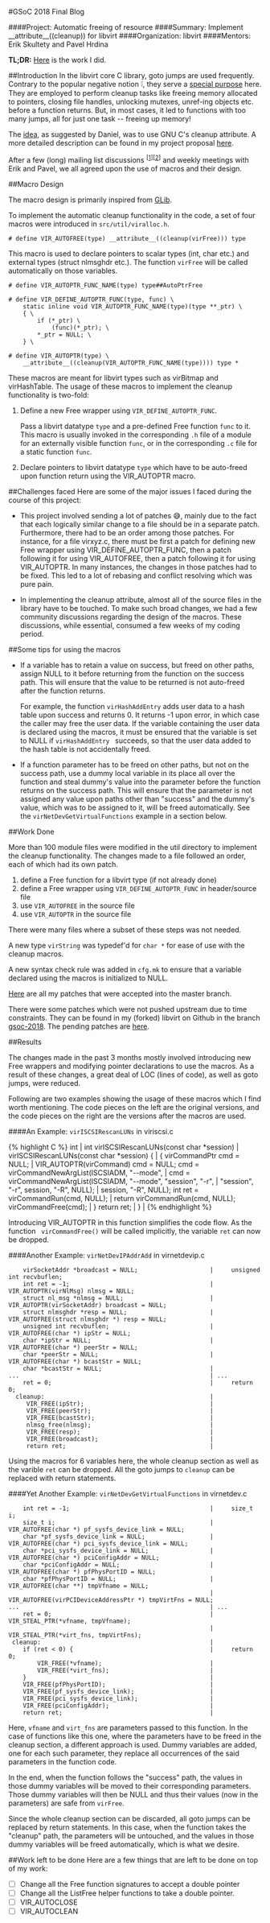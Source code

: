 #GSoC 2018 Final Blog

####Project: Automatic freeing of resource
####Summary: ​Implement \_\_attribute\_\_((cleanup))​ for libvirt
####Organization: libvirt
####Mentors: Erik Skultety and Pavel Hrdina

**TL;DR:** [Here](https://libvirt.org/git/?p=libvirt.git&a=search&h=HEAD&st=author&s=Sukrit+Bhatnagar) is the work I did.

##Introduction
In the libvirt core C library, goto jumps are used frequently. Contrary to the popular negative notion :grey_exclamation:, they serve a [special purpose](https://libvirt.org/hacking.html#goto) here. They are employed to perform cleanup tasks like freeing memory allocated to pointers, closing file handles, unlocking mutexes, unref-ing objects etc. before a function returns. But, in most cases, it led to functions with too many jumps, all for just one task -- freeing up memory!

The [idea](https://wiki.libvirt.org/page/Google_Summer_of_Code_Ideas#Automatic_freeing_of_memory), as suggested by Daniel, was to use GNU C's cleanup attribute. A more detailed description can be found in my project proposal [here]().

After a few (long) mailing list discussions <sup>[[1](https://www.redhat.com/archives/libvir-list/2018-March/msg01532.html)]</sup><sup>[[2](https://www.redhat.com/archives/libvir-list/2018-June/msg00807.html)]</sup> and weekly meetings with Erik and Pavel, we all agreed upon the use of macros and their design.


##Macro Design

The macro design is primarily inspired from [GLib](https://github.com/GNOME/glib/blob/f92359b593b9eb72cea2a67fcfe01b94520dce5a/glib/gmacros.h).

To implement the automatic cleanup functionality in the code, a set of four macros were introduced in `src/util/viralloc.h`.
<br>

```
# define VIR_AUTOFREE(type) __attribute__((cleanup(virFree))) type
```
This macro is used to declare pointers to scalar types (int, char etc.) and external types (struct nlmsghdr etc.). The function `virFree` will be called automatically on those variables.
<br>

```
# define VIR_AUTOPTR_FUNC_NAME(type) type##AutoPtrFree

# define VIR_DEFINE_AUTOPTR_FUNC(type, func) \
    static inline void VIR_AUTOPTR_FUNC_NAME(type)(type **_ptr) \
    { \
        if (*_ptr) \
            (func)(*_ptr); \
        *_ptr = NULL; \
    } \

# define VIR_AUTOPTR(type) \
    __attribute__((cleanup(VIR_AUTOPTR_FUNC_NAME(type)))) type *
```
These macros are meant for libvirt types such as virBitmap and virHashTable. The usage of these macros to implement the cleanup functionality is two-fold:

1. Define a new Free wrapper using `VIR_DEFINE_AUTOPTR_FUNC`.
    
    Pass a libvirt datatype `type` and a pre-defined Free function `func` to it. This macro is usually invoked in the corresponding `.h` file of a module for an externally visible function `func`, or in the corresponding `.c` file for a static function `func`.
2. Declare pointers to libvirt datatype `type` which have to be auto-freed upon function return using the VIR_AUTOPTR macro.


##Challenges faced
Here are some of the major issues I faced during the course of this project:

* This project involved sending a lot of patches :sweat_smile:, mainly due to the fact that each logically similar change to a file should be in a separate patch. Furthermore, there had to be an order among those patches. For instance, for a file virxyz.c, there must be first a patch for defining new Free wrapper using VIR\_DEFINE\_AUTOPTR\_FUNC, then a  patch following it for using VIR\_AUTOFREE, then a patch following it for using VIR\_AUTOPTR. In many instances, the changes in those patches had to be fixed. This led to a lot of rebasing and conflict resolving which was pure pain.

* In implementing the cleanup attribute, almost all of the source files in the library have to be touched. To make such broad changes, we had a few community discussions regarding the design of the macros. These discussions, while essential, consumed a few weeks of my coding period.


##Some tips for using the macros

* If a variable has to retain a value on success, but freed on other paths, assign NULL to it before returning from the function on the success path. This will ensure that the value to be returned is not auto-freed after the function returns.

    For example, the function `virHashAddEntry` adds user data to a hash table upon success and returns 0. It returns -1 upon error, in which case the caller may free the user data. If the variable containing the user data is declared using the macros, it must be ensured that the variable is set to NULL if `virHashAddEntry ` succeeds, so that the user data added to the hash table is not accidentally freed.

* If a function parameter has to be freed on other paths, but not on the success path, use a dummy local variable in its place all over the function and steal dummy's value into the parameter before the function returns on the success path. This will ensure that the parameter is not assigned any value upon paths other than "success" and the dummy's value, which was to be assigned to it, will be freed automatically. See the `virNetDevGetVirtualFunctions` example in a section below.

##Work Done

More than 100 module files were modified in the util directory to implement the cleanup functionality. The changes made to a file followed an order, each of which had its own patch.

1. define a Free function for a libvirt type (if not already done)
2. define a Free wrapper using `VIR_DEFINE_AUTOPTR_FUNC` in header/source file
3. use `VIR_AUTOFREE` in the source file
4. use `VIR_AUTOPTR` in the source file

There were many files where a subset of these steps was not needed.

A new type `virString` was typedef'd for `char *` for ease of use with the cleanup macros.

A new syntax check rule was added in `cfg.mk` to ensure that a variable declared using the macros is initialized to NULL.

[Here](https://libvirt.org/git/?p=libvirt.git&a=search&h=HEAD&st=author&s=Sukrit+Bhatnagar) are all my patches that were accepted into the master branch.

There were some patches which were not pushed upstream due to time constraints. They can be found in my (forked) libvirt on Github in the branch [gsoc-2018](https://github.com/skrtbhtngr/libvirt/tree/gsoc-2018). The pending patches are [here](https://github.com/libvirt/libvirt/compare/master...skrtbhtngr:gsoc-2018).


##Results

The changes made in the past 3 months mostly involved introducing new Free wrappers and modifying pointer declarations to use the macros. As a result of these changes, a great deal of LOC (lines of code), as well as goto jumps, were reduced.

Following are two examples showing the usage of these macros which I find worth mentioning. The code pieces on the left are the original versions, and the code pieces on the right are the versions after the macros are used.


####An Example: `virISCSIRescanLUNs` in viriscsi.c

{% highlight C %}
int                                                     |   int
virISCSIRescanLUNs(const char *session)                 |   virISCSIRescanLUNs(const char *session)
{                                                       |   {
    virCommandPtr cmd = NULL;                           |       VIR_AUTOPTR(virCommand) cmd = NULL;
    cmd = virCommandNewArgList(ISCSIADM, "--mode",      |       cmd = virCommandNewArgList(ISCSIADM, "--mode",
                               "session", "-r",         |                                  "session", "-r",
                               session, "-R", NULL);    |                                  session, "-R", NULL);
    int ret = virCommandRun(cmd, NULL);                 |       return virCommandRun(cmd, NULL);
    virCommandFree(cmd);                                |   }
    return ret;                                         |
}                                                       |
{% endhighlight %}

Introducing VIR_AUTOPTR in this function simplifies the code flow. As the function ` virCommandFree()` will be called implicitly, the variable `ret` can now be dropped.


####Another Example: `virNetDevIPAddrAdd` in virnetdevip.c

```
    virSocketAddr *broadcast = NULL;                    |     unsigned int recvbuflen;
    int ret = -1;                                       |     VIR_AUTOPTR(virNlMsg) nlmsg = NULL;
    struct nl_msg *nlmsg = NULL;                        |     VIR_AUTOPTR(virSocketAddr) broadcast = NULL;
    struct nlmsghdr *resp = NULL;                       |     VIR_AUTOFREE(struct nlmsghdr *) resp = NULL;
    unsigned int recvbuflen;                            |     VIR_AUTOFREE(char *) ipStr = NULL;
    char *ipStr = NULL;                                 |     VIR_AUTOFREE(char *) peerStr = NULL;
    char *peerStr = NULL;                               |     VIR_AUTOFREE(char *) bcastStr = NULL;
    char *bcastStr = NULL;                              |
...                                                     | ...
    ret = 0;                                            |     return 0;
  cleanup:                                              |
     VIR_FREE(ipStr);                                   |
     VIR_FREE(peerStr);                                 |
     VIR_FREE(bcastStr);                                |
     nlmsg_free(nlmsg);                                 |
     VIR_FREE(resp);                                    |
     VIR_FREE(broadcast);                               |
     return ret;                                        |     
```
Using the macros for 6 variables here, the whole cleanup section as well as the varible `ret` can be dropped. All the goto jumps to `cleanup` can be replaced with return statements.


####Yet Another Example: `virNetDevGetVirtualFunctions` in virnetdev.c

```
    int ret = -1;                                       |     size_t i;
    size_t i;                                           |     VIR_AUTOFREE(char *) pf_sysfs_device_link = NULL;
    char *pf_sysfs_device_link = NULL;                  |     VIR_AUTOFREE(char *) pci_sysfs_device_link = NULL;
    char *pci_sysfs_device_link = NULL;                 |     VIR_AUTOFREE(char *) pciConfigAddr = NULL;
    char *pciConfigAddr = NULL;                         |     VIR_AUTOFREE(char *) pfPhysPortID = NULL;
    char *pfPhysPortID = NULL;                          |     VIR_AUTOFREE(char **) tmpVfname = NULL;
                                                        |     VIR_AUTOFREE(virPCIDeviceAddressPtr *) tmpVirtFns = NULL;
...                                                     | ...
    ret = 0;                                            |     VIR_STEAL_PTR(*vfname, tmpVfname);
                                                        |     VIR_STEAL_PTR(*virt_fns, tmpVirtFns);
 cleanup:                                               |
    if (ret < 0) {                                      |     return 0;
        VIR_FREE(*vfname);                              |
        VIR_FREE(*virt_fns);                            |
    }                                                   |
    VIR_FREE(pfPhysPortID);                             |
    VIR_FREE(pf_sysfs_device_link);                     |
    VIR_FREE(pci_sysfs_device_link);                    |
    VIR_FREE(pciConfigAddr);                            |
    return ret;                                         |
```

Here, `vfname` and `virt_fns` are parameters passed to this function. In the case of functions like this one, where the parameters have to be freed in the cleanup section, a different approach is used. Dummy variables are added, one for each such parameter, they replace all occurrences of the said parameters in the function code.

In the end, when the function follows the "success" path, the values in those dummy variables will be moved to their corresponding parameters. Those dummy variables will then be NULL and thus their values (now in the parameters) are safe from `virFree`.

Since the whole cleanup section can be discarded, all goto jumps can be replaced by return statements. In this case, when the function takes the "cleanup" path, the parameters will be untouched, and the values in those dummy variables will be freed automatically, which is what we desire.

##Work left to be done
Here are a few things that are left to be done on top of my work:

- [ ] Change all the Free function signatures to accept a double pointer
- [ ] Change all the ListFree helper functions to take a double pointer.
- [ ] VIR_AUTOCLOSE
- [ ] VIR_AUTOCLEAN